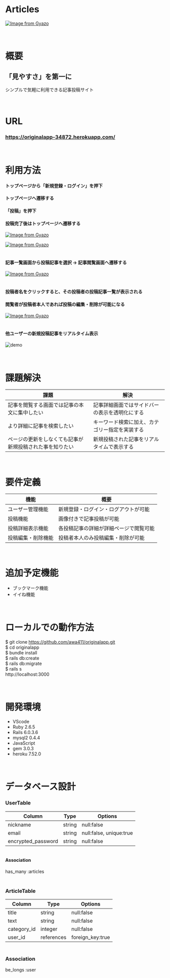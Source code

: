 # Articles

[![Image from Gyazo](https://i.gyazo.com/abb697c6f6f32c6334bbb4d493e339c8.jpg)](https://gyazo.com/abb697c6f6f32c6334bbb4d493e339c8)


# <br>概要

## 「見やすさ」を第一に

シンプルで気軽に利用できる記事投稿サイト

# <br>URL
### https://originalapp-34872.herokuapp.com/

# <br>利用方法

#### トップページから「新規登録・ログイン」を押下
#### トップページへ遷移する
#### 「投稿」を押下
#### 投稿完了後はトップページへ遷移する

[![Image from Gyazo](https://i.gyazo.com/dbb17a35a9f181cf39258d0d0ec0ea96.gif)](https://gyazo.com/dbb17a35a9f181cf39258d0d0ec0ea96)

[![Image from Gyazo](https://i.gyazo.com/a2bef87ba988369f3eaf964ac55723a2.gif)](https://gyazo.com/a2bef87ba988369f3eaf964ac55723a2)

#### <br>記事一覧画面から投稿記事を選択 → 記事閲覧画面へ遷移する

[![Image from Gyazo](https://i.gyazo.com/9d2ff9bd015092aac158b04b1f7974de.gif)](https://gyazo.com/9d2ff9bd015092aac158b04b1f7974de)

#### <br>投稿者名をクリックすると、その投稿者の投稿記事一覧が表示される
#### 閲覧者が投稿者本人であれば投稿の編集・削除が可能になる

[![Image from Gyazo](https://i.gyazo.com/ea86d1c1e3c400bd1c6c7af1fa6ad2af.gif)](https://gyazo.com/ea86d1c1e3c400bd1c6c7af1fa6ad2af)
  
#### <br>他ユーザーの新規投稿記事をリアルタイム表示

![demo](https://gyazo.com/bc4def32606e4f2aa8e8b81b91f4396f.gif/raw)


# <br>課題解決
| 課題                                                        | 解決                                         |
| ------------------------------------------------------------------------------- | ------------------------------------------------- |
| 記事を閲覧する画面では記事の本文に集中したい    | 記事詳細画面ではサイドバーの表示を透明化にする |
| より詳細に記事を検索したい                   | キーワード検索に加え、カテゴリー指定を実装する |
| ページの更新をしなくても記事が新規投稿された事を知りたい | 新規投稿された記事をリアルタイムで表示する |   


# <br>要件定義
| 機能           | 概要             |
| -------------- | -----------------|
| ユーザー管理機能　| 新規登録・ログイン・ログアウトが可能  |
| 投稿機能 | 画像付きで記事投稿が可能 |
| 投稿詳細表示機能 | 各投稿記事の詳細が詳細ページで閲覧可能 |
| 投稿編集・削除機能 | 投稿者本人のみ投稿編集・削除が可能 |


# <br>追加予定機能

- ブックマーク機能
- イイね機能

# <br>ローカルでの動作方法

$ git clone https://github.com/awa411/originalapp.git
</br>
$ cd originalapp
</br>
$ bundle install
</br>
$ rails db:create
</br>
$ rails db:migrate
</br>
$ rails s
</br>
http://localhost:3000

# <br>開発環境

- VScode
- Ruby 2.6.5
- Rails 6.0.3.6
- mysql2 0.4.4
- JavaScript
- gem 3.0.3
- heroku 7.52.0

# <br>データベース設計
### UserTable
| Column                  | Type    | Options                   |
| ----------------------- | ------- | ------------------------- |
| nickname                | string  | null:false                |
| email                   | string  | null:false, unique:true   |
| encrypted_password      | string  | null:false                |

#### <br>Association
has_many :articles


### <br>ArticleTable
| Column                  | Type      | Options                   |
| ----------------------- | --------- | ------------------------- |
| title                   | string    | null:false                |
| text                    | string    | null:false                |
| category_id             | integer   | null:false                |
| user_id                 | references| foreign_key:true          |

### <br>Association
be_longs :user
